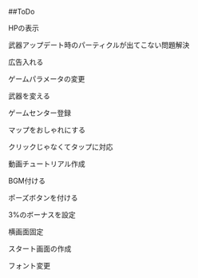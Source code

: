 ##ToDo

HPの表示

武器アップデート時のパーティクルが出てこない問題解決

広告入れる

ゲームパラメータの変更

武器を変える

ゲームセンター登録

マップをおしゃれにする

クリックじゃなくてタップに対応

動画チュートリアル作成

BGM付ける

ポーズボタンを付ける

3%のボーナスを設定

横画面固定

スタート画面の作成

フォント変更
